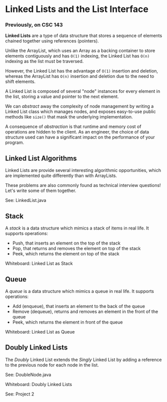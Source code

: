 # Linked Lists and the List Interface

### Previously, on CSC 143

**Linked Lists** are a type of data structure that stores a sequence of elements chained together using references (pointers).

Unlike the ArrayList, which uses an Array as a backing container to store elements contiguously and has `O(1)` indexing,
the Linked List has `O(n)` indexing as the list must be traversed.

However, the Linked List has the advantage of `O(1)` insertion and deletion,
whereas the ArrayList has `O(n)` insertion and deletion due to the need to shift elements.

A Linked List is composed of several "node" instances for every element in the list, storing a value and pointer to the next element.

We can *abstract* away the complexity of node management by writing a Linked List class which manages nodes,
and exposes easy-to-use public methods like `size()` that mask the underlying implementation.

A consequence of *abstraction* is that runtime and memory cost of operations are hidden to the client.
As an engineer, the choice of data structure used can have a significant impact on the performance of your program. 

## Linked List Algorithms

Linked Lists are provide several interesting algorithmic opportunities, which are implemented
quite differently than with ArrayLists.

These problems are also commonly found as technical interview questions! Let's write some of them together.

See: LinkedList.java

## Stack

A *stack* is a data structure which mimics a stack of items in real life. It supports operations:

 - Push, that inserts an element on the top of the stack
 - Pop, that returns and removes the element on top of the stack
 - Peek, which returns the element on top of the stack

Whiteboard: Linked List as Stack

## Queue

A *queue* is a data structure which mimics a queue in real life. It supports operations:

 - Add (enqueue), that inserts an element to the back of the queue
 - Remove (dequeue), returns and removes an element in the front of the queue
 - Peek, which returns the element in front of the queue
 
Whiteboard: Linked List as Queue

## Doubly Linked Lists

The *Doubly* Linked List extends the *Singly* Linked List by adding a reference to the previous node
for each node in the list.

See: DoubleNode.java

Whiteboard: Doubly Linked Lists

See: Project 2
